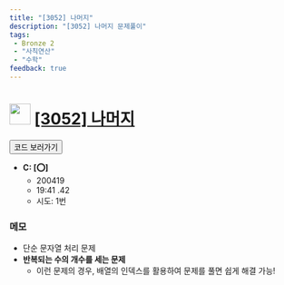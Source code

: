 ```yaml
---
title: "[3052] 나머지"
description: "[3052] 나머지 문제풀이"
tags: 
 - Bronze 2
 - "사칙연산"
 - "수학"
feedback: true
---
```

<h1><img src="https://doky.space/assets/icpclev/b2.svg" height="37px"> <a href="http://icpc.me/3052">[3052] 나머지</a></h1>

<a href="https://github.com/DokySp/acmicpc-practice/tree/master/3052"><button class="btn btn-info">코드 보러가기</button></a>

- **C: [:o:]**
  - 200419
  - 19:41 .42
  - 시도: 1번

### 메모
 - 단순 문자열 처리 문제
 - **반복되는 수의 개수를 세는 문제**
    - 이런 문제의 경우, 배열의 인덱스를 활용하여 문제를 풀면 쉽게 해결 가능!
